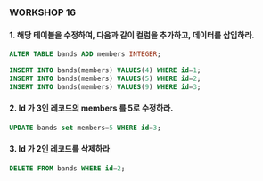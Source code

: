 ### WORKSHOP 16



#### 1. 해당 테이블을 수정하여, 다음과 같이 컬럼을 추가하고, 데이터를 삽입하라.

```sql
ALTER TABLE bands ADD members INTEGER;

INSERT INTO bands(members) VALUES(4) WHERE id=1;
INSERT INTO bands(members) VALUES(5) WHERE id=2;
INSERT INTO bands(members) VALUES(9) WHERE id=3;

```



#### 2.  Id 가 3인 레코드의 members 를 5로 수정하라.

```sql
UPDATE bands set members=5 WHERE id=3;
```



#### 3. Id 가 2인 레코드를 삭제하라

```sql
DELETE FROM bands WHERE id=2;
```



